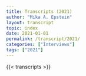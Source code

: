 ```yaml
---
title: Transcripts (2021)
author: "Mika A. Epstein"
layout: transcript
topic: index
date: 2021-01-01
permalink: /transcript/2021/
categories: ["Interviews"]
tags: ["2021"]
---
```


{{< transcripts >}}

